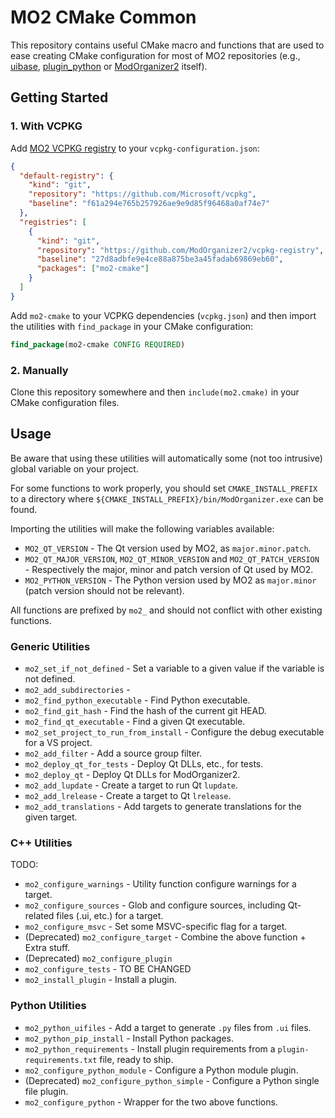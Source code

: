 # MO2 CMake Common

This repository contains useful CMake macro and functions that are used to ease creating
CMake configuration for most of MO2 repositories (e.g.,
[uibase](https://github.com/ModOrganizer2/modorganizer-uibase),
[plugin_python](https://github.com/ModOrganizer2/modorganizer-plugin_python) or
[ModOrganizer2](https://github.com/ModOrganizer2/modorganizer) itself).

## Getting Started

### 1. With VCPKG

Add [MO2 VCPKG registry](https://github.com/ModOrganizer2/vcpkg-registry) to your
`vcpkg-configuration.json`:

```json
{
  "default-registry": {
    "kind": "git",
    "repository": "https://github.com/Microsoft/vcpkg",
    "baseline": "f61a294e765b257926ae9e9d85f96468a0af74e7"
  },
  "registries": [
    {
      "kind": "git",
      "repository": "https://github.com/ModOrganizer2/vcpkg-registry",
      "baseline": "27d8adbfe9e4ce88a875be3a45fadab69869eb60",
      "packages": ["mo2-cmake"]
    }
  ]
}
```

Add `mo2-cmake` to your VCPKG dependencies (`vcpkg.json`) and then import the utilities
with `find_package` in your CMake configuration:

```cmake
find_package(mo2-cmake CONFIG REQUIRED)
```

### 2. Manually

Clone this repository somewhere and then `include(mo2.cmake)` in your CMake
configuration files.

## Usage

Be aware that using these utilities will automatically some (not too intrusive) global
variable on your project.

For some functions to work properly, you should set `CMAKE_INSTALL_PREFIX` to a
directory where `${CMAKE_INSTALL_PREFIX}/bin/ModOrganizer.exe` can be found.

Importing the utilities will make the following variables available:

- `MO2_QT_VERSION` - The Qt version used by MO2, as `major.minor.patch`.
- `MO2_QT_MAJOR_VERSION`, `MO2_QT_MINOR_VERSION` and `MO2_QT_PATCH_VERSION` -
  Respectively the major, minor and patch version of Qt used by MO2.
- `MO2_PYTHON_VERSION` - The Python version used by MO2 as `major.minor` (patch version
  should not be relevant).

All functions are prefixed by `mo2_` and should not conflict with other existing
functions.

### Generic Utilities

- `mo2_set_if_not_defined` - Set a variable to a given value if the variable is not
  defined.
- `mo2_add_subdirectories` -
- `mo2_find_python_executable` - Find Python executable.
- `mo2_find_git_hash` - Find the hash of the current git HEAD.
- `mo2_find_qt_executable` - Find a given Qt executable.
- `mo2_set_project_to_run_from_install` - Configure the debug executable for a VS project.
- `mo2_add_filter` - Add a source group filter.
- `mo2_deploy_qt_for_tests` - Deploy Qt DLLs, etc., for tests.
- `mo2_deploy_qt` - Deploy Qt DLLs for ModOrganizer2.
- `mo2_add_lupdate` - Create a target to run Qt `lupdate`.
- `mo2_add_lrelease` - Create a target to Qt `lrelease`.
- `mo2_add_translations` - Add targets to generate translations for the given target.

### C++ Utilities

TODO:

- `mo2_configure_warnings` - Utility function configure warnings for a target.
- `mo2_configure_sources` - Glob and configure sources, including Qt-related files
  (.ui, etc.) for a target.
- `mo2_configure_msvc` - Set some MSVC-specific flag for a target.
- (Deprecated) `mo2_configure_target` - Combine the above function + Extra stuff.
- (Deprecated) `mo2_configure_plugin`
- `mo2_configure_tests` - TO BE CHANGED
- `mo2_install_plugin` - Install a plugin.

### Python Utilities

- `mo2_python_uifiles` - Add a target to generate `.py` files from `.ui` files.
- `mo2_python_pip_install` - Install Python packages.
- `mo2_python_requirements` - Install plugin requirements from a `plugin-requirements.txt`
  file, ready to ship.
- `mo2_configure_python_module` - Configure a Python module plugin.
- (Deprecated) `mo2_configure_python_simple` - Configure a Python single file plugin.
- `mo2_configure_python` - Wrapper for the two above functions.
